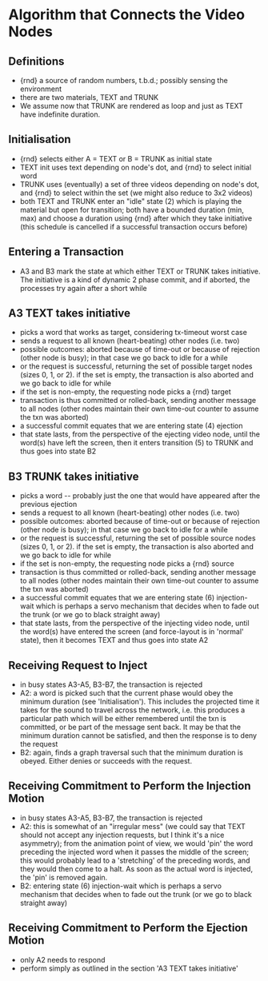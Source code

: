 # Algorithm that Connects the Video Nodes
  
 ## Definitions
 
 - {rnd} a source of random numbers, t.b.d.; possibly sensing the environment
 - there are two materials, TEXT and TRUNK
 - We assume now that TRUNK are rendered as loop and just as TEXT have indefinite duration.

 ## Initialisation
 
 - {rnd} selects either A = TEXT or B = TRUNK as initial state
 - TEXT init uses text depending on node's dot, and {rnd} to select initial word
 - TRUNK uses (eventually) a set of three videos depending on node's dot, and {rnd} to select within the set
   (we might also reduce to 3x2 videos)
 - both TEXT and TRUNK enter an "idle" state (2) which is playing the material but open for
   transition; both have a bounded duration (min, max) and choose a duration using {rnd} after
   which they take initiative (this schedule is cancelled if a successful transaction occurs before)

## Entering a Transaction

 - A3 and B3 mark the state at which either TEXT or TRUNK takes initiative. The initiative is a kind
   of dynamic 2 phase commit, and if aborted, the processes try again after a short while

## A3 TEXT takes initiative

 - picks a word that works as target, considering tx-timeout worst case
 - sends a request to all known (heart-beating) other nodes (i.e. two)
 - possible outcomes: aborted because of time-out or because of rejection (other node is busy);
   in that case we go back to idle for a while
 - or the request is successful, returning the set of possible target nodes
   (sizes 0, 1, or 2). if the set is empty, the transaction is also aborted and we go back to idle for while
 - if the set is non-empty, the requesting node picks a {rnd} target
 - transaction is thus committed or rolled-back, sending another message to all nodes
   (other nodes maintain their own time-out counter to assume the txn was aborted)
 - a successful commit equates that we are entering state (4) ejection
 - that state lasts, from the perspective of the ejecting video node, until the word(s) have
   left the screen, then it enters transition (5) to TRUNK and thus goes into state B2
   
## B3 TRUNK takes initiative

 - picks a word -- probably just the one that would have appeared after the
   previous ejection
 - sends a request to all known (heart-beating) other nodes (i.e. two)
 - possible outcomes: aborted because of time-out or because of rejection (other node is busy);
   in that case we go back to idle for a while
 - or the request is successful, returning the set of possible source nodes
   (sizes 0, 1, or 2). if the set is empty, the transaction is also aborted and we go back to idle for while
 - if the set is non-empty, the requesting node picks a {rnd} source
 - transaction is thus committed or rolled-back, sending another message to all nodes
   (other nodes maintain their own time-out counter to assume the txn was aborted)
 - a successful commit equates that we are entering state (6) injection-wait
   which is perhaps a servo mechanism that decides when to fade out the trunk
   (or we go to black straight away)
 - that state lasts, from the perspective of the injecting video node, until the word(s) have
   entered the screen (and force-layout is in 'normal' state), then it becomes TEXT and thus goes into state A2

## Receiving Request to Inject

 - in busy states A3-A5, B3-B7, the transaction is rejected
 - A2: a word is picked such that the current phase would obey the minimum duration
   (see 'Initialisation'). This includes the projected time it takes for the sound to travel
   across the network, i.e. this produces a particular path which will be either remembered
   until the txn is committed, or be part of the message sent back. It may be that the minimum
   duration cannot be satisfied, and then the response is to deny the request
 - B2: again, finds a graph traversal such that the minimum duration is obeyed.
   Either denies or succeeds with the request.
   
## Receiving Commitment to Perform the Injection Motion

 - in busy states A3-A5, B3-B7, the transaction is rejected
 - A2: this is somewhat of an "irregular mess" (we could say that TEXT should not accept any
   injection requests, but I think it's a nice asymmetry); from the animation point of view,
   we would 'pin' the word preceding the injected word when it passes the middle of the screen;
   this would probably lead to a 'stretching' of the preceding words, and they would then come
   to a halt. As soon as the actual word is injected, the 'pin' is removed again.
 - B2: entering state (6) injection-wait
   which is perhaps a servo mechanism that decides when to fade out the trunk
   (or we go to black straight away)
   
## Receiving Commitment to Perform the Ejection Motion

 - only A2 needs to respond
 - perform simply as outlined in the section 'A3 TEXT takes initiative'
